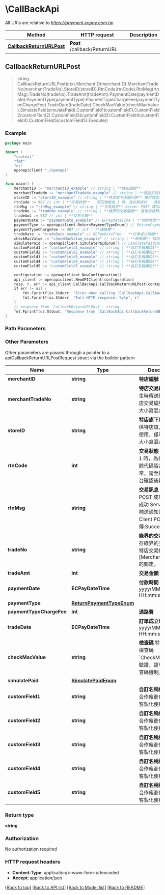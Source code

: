 # \CallBackApi

All URIs are relative to *https://payment.ecpay.com.tw*

Method | HTTP request | Description
------------- | ------------- | -------------
[**CallbackReturnURLPost**](CallBackApi.md#CallbackReturnURLPost) | **Post** /callback/ReturnURL | 



## CallbackReturnURLPost

> string CallbackReturnURLPost(ctx).MerchantID(merchantID).MerchantTradeNo(merchantTradeNo).StoreID(storeID).RtnCode(rtnCode).RtnMsg(rtnMsg).TradeNo(tradeNo).TradeAmt(tradeAmt).PaymentDate(paymentDate).PaymentType(paymentType).PaymentTypeChargeFee(paymentTypeChargeFee).TradeDate(tradeDate).CheckMacValue(checkMacValue).SimulatePaid(simulatePaid).CustomField1(customField1).CustomField2(customField2).CustomField3(customField3).CustomField4(customField4).CustomField5(customField5).Execute()





### Example

```go
package main

import (
    "context"
    "fmt"
    "os"
    openapiclient "./openapi"
)

func main() {
    merchantID := "merchantID_example" // string | **特店編號** 
    merchantTradeNo := "merchantTradeNo_example" // string | **特店交易編號** 訂單產生時傳送給綠界的特店交易編號。英數字大小寫混合 
    storeID := "storeID_example" // string | **特店旗下店舖代號** 提供特店填入分店代號使用，僅可用英數字大小寫混合。 
    rtnCode := 987 // int | **交易狀態**   若回傳值為 1 時，為付款成功   其餘代碼皆為交易異常，請至廠商管理後台確認後再出貨。 
    rtnMsg := "rtnMsg_example" // string | **交易訊息** Server POST 成功回傳:交易成功   Server POST 補送通知回傳:paid   Client POST 成功回傳:Succeeded   
    tradeNo := "tradeNo_example" // string | **綠界的交易編號** 請保存綠界的交易編號與特店交易編號[MerchantTradeNo]的關連。 
    tradeAmt := 987 // int | **交易金額** 
    paymentDate := "paymentDate_example" // ECPayDateTime | **付款時間** 格式為 yyyy/MM/dd HH:mm:ss 
    paymentType := openapiclient.ReturnPaymentTypeEnum{} // ReturnPaymentTypeEnum | 
    paymentTypeChargeFee := 987 // int | **通路費** 
    tradeDate := "tradeDate_example" // ECPayDateTime | **訂單成立時間** 格式為 yyyy/MM/dd HH:mm:ss 
    checkMacValue := "checkMacValue_example" // string | **檢查碼** 特店必須檢查檢查碼`CheckMacValue`來驗證，請參考附錄檢查碼機制。 
    simulatePaid := openapiclient.SimulatePaidEnum{} // SimulatePaidEnum | 
    customField1 := "customField1_example" // string | **自訂名稱欄位1**   提供合作廠商使用記錄用客製化使用欄位 
    customField2 := "customField2_example" // string | **自訂名稱欄位2**   提供合作廠商使用記錄用客製化使用欄位 
    customField3 := "customField3_example" // string | **自訂名稱欄位3**   提供合作廠商使用記錄用客製化使用欄位 
    customField4 := "customField4_example" // string | **自訂名稱欄位4**   提供合作廠商使用記錄用客製化使用欄位 
    customField5 := "customField5_example" // string | **自訂名稱欄位5**   提供合作廠商使用記錄用客製化使用欄位 

    configuration := openapiclient.NewConfiguration()
    api_client := openapiclient.NewAPIClient(configuration)
    resp, r, err := api_client.CallBackApi.CallbackReturnURLPost(context.Background(), merchantID, merchantTradeNo, storeID, rtnCode, rtnMsg, tradeNo, tradeAmt, paymentDate, paymentType, paymentTypeChargeFee, tradeDate, checkMacValue, simulatePaid, customField1, customField2, customField3, customField4, customField5).Execute()
    if err != nil {
        fmt.Fprintf(os.Stderr, "Error when calling `CallBackApi.CallbackReturnURLPost``: %v\n", err)
        fmt.Fprintf(os.Stderr, "Full HTTP response: %v\n", r)
    }
    // response from `CallbackReturnURLPost`: string
    fmt.Fprintf(os.Stdout, "Response from `CallBackApi.CallbackReturnURLPost`: %v\n", resp)
}
```

### Path Parameters



### Other Parameters

Other parameters are passed through a pointer to a apiCallbackReturnURLPostRequest struct via the builder pattern


Name | Type | Description  | Notes
------------- | ------------- | ------------- | -------------
 **merchantID** | **string** | **特店編號**  | 
 **merchantTradeNo** | **string** | **特店交易編號** 訂單產生時傳送給綠界的特店交易編號。英數字大小寫混合  | 
 **storeID** | **string** | **特店旗下店舖代號** 提供特店填入分店代號使用，僅可用英數字大小寫混合。  | 
 **rtnCode** | **int** | **交易狀態**   若回傳值為 1 時，為付款成功   其餘代碼皆為交易異常，請至廠商管理後台確認後再出貨。  | 
 **rtnMsg** | **string** | **交易訊息** Server POST 成功回傳:交易成功   Server POST 補送通知回傳:paid   Client POST 成功回傳:Succeeded    | 
 **tradeNo** | **string** | **綠界的交易編號** 請保存綠界的交易編號與特店交易編號[MerchantTradeNo]的關連。  | 
 **tradeAmt** | **int** | **交易金額**  | 
 **paymentDate** | **ECPayDateTime** | **付款時間** 格式為 yyyy/MM/dd HH:mm:ss  | 
 **paymentType** | [**ReturnPaymentTypeEnum**](ReturnPaymentTypeEnum.md) |  | 
 **paymentTypeChargeFee** | **int** | **通路費**  | 
 **tradeDate** | **ECPayDateTime** | **訂單成立時間** 格式為 yyyy/MM/dd HH:mm:ss  | 
 **checkMacValue** | **string** | **檢查碼** 特店必須檢查檢查碼&#x60;CheckMacValue&#x60;來驗證，請參考附錄檢查碼機制。  | 
 **simulatePaid** | [**SimulatePaidEnum**](SimulatePaidEnum.md) |  | 
 **customField1** | **string** | **自訂名稱欄位1**   提供合作廠商使用記錄用客製化使用欄位  | 
 **customField2** | **string** | **自訂名稱欄位2**   提供合作廠商使用記錄用客製化使用欄位  | 
 **customField3** | **string** | **自訂名稱欄位3**   提供合作廠商使用記錄用客製化使用欄位  | 
 **customField4** | **string** | **自訂名稱欄位4**   提供合作廠商使用記錄用客製化使用欄位  | 
 **customField5** | **string** | **自訂名稱欄位5**   提供合作廠商使用記錄用客製化使用欄位  | 

### Return type

**string**

### Authorization

No authorization required

### HTTP request headers

- **Content-Type**: application/x-www-form-urlencoded
- **Accept**: application/json

[[Back to top]](#) [[Back to API list]](../README.md#documentation-for-api-endpoints)
[[Back to Model list]](../README.md#documentation-for-models)
[[Back to README]](../README.md)

